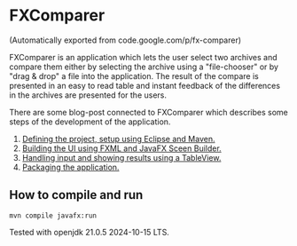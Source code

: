 # FXComparer

(Automatically exported from code.google.com/p/fx-comparer)

FXComparer is an application which lets the user select two archives and compare them either by selecting the archive using a "file-chooser" or by "drag & drop" a file into the application. The result of the compare is presented in an easy to read table and instant feedback of the differences in the archives are presented for the users.

There are some blog-post connected to FXComparer which describes some steps of the development of the application.

1. [Defining the project, setup using Eclipse and Maven.](http://www.loop81.com/2013/04/project-fxcomparer-part-1-defining.html)
2. [Building the UI using FXML and JavaFX Sceen Builder.](http://www.loop81.com/2013/04/project-fxcomparer-part-2-building-ui.html)
3. [Handling input and showing results using a TableView.](http://www.loop81.com/2013/04/project-fxcomparer-part-3-handling.html)
4. [Packaging the application.](http://www.loop81.com/2013/04/project-fxcomparer-part-5-packaging.html)

## How to compile and run

    mvn compile javafx:run

Tested with openjdk 21.0.5 2024-10-15 LTS.